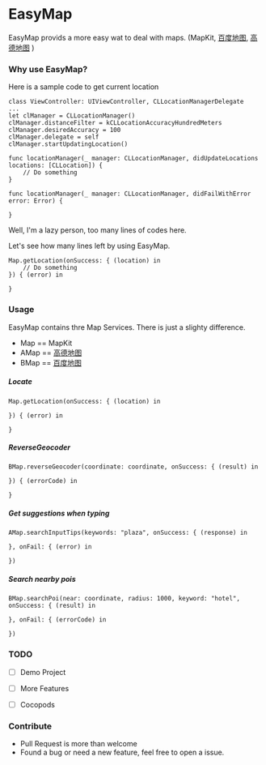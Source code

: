 # EasyMap
EasyMap provids a more easy wat to deal with maps. (MapKit, [百度地图](http://lbsyun.baidu.com/), [高德地图](http://lbs.amap.com/) )

### Why use EasyMap?

Here is a sample code to get current location

```sw
class ViewController: UIViewController, CLLocationManagerDelegate 
...
let clManager = CLLocationManager()
clManager.distanceFilter = kCLLocationAccuracyHundredMeters
clManager.desiredAccuracy = 100
clManager.delegate = self
clManager.startUpdatingLocation()

func locationManager(_ manager: CLLocationManager, didUpdateLocations locations: [CLLocation]) {
    // Do something
}
    
func locationManager(_ manager: CLLocationManager, didFailWithError error: Error) {
    
}
```

Well, I'm a lazy person, too many lines of codes here.

Let's see how many lines left by using EasyMap.

```sw
Map.getLocation(onSuccess: { (location) in
    // Do something
}) { (error) in
    
}
```

### Usage

EasyMap contains thre Map Services. There is just a slighty difference.

- Map == MapKit
- AMap == [高德地图](http://lbs.amap.com/)
- BMap == [百度地图](http://lbsyun.baidu.com/)

##### Locate

```sw
Map.getLocation(onSuccess: { (location) in
            
}) { (error) in
            
}
```

##### ReverseGeocoder

```sw
BMap.reverseGeocoder(coordinate: coordinate, onSuccess: { (result) in
    
}) { (errorCode) in
    
}
```

##### Get suggestions when typing

```sw
AMap.searchInputTips(keywords: "plaza", onSuccess: { (response) in
    
}, onFail: { (error) in
    
})
```

##### Search nearby pois

```sw
BMap.searchPoi(near: coordinate, radius: 1000, keyword: "hotel", onSuccess: { (result) in
    
}, onFail: { (errorCode) in
    
})
```

### TODO

- [ ] Demo Project
- [ ] More Features


- [ ] Cocopods

### Contribute

- Pull Request is more than welcome
- Found a bug or need a new feature, feel free to open a issue.
